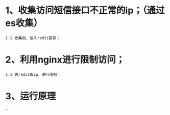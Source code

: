 # 1、收集访问短信接口不正常的ip；（通过es收集）
`1.1 收集后，放入redis暂存；`

# 2、利用nginx进行限制访问；
`2.1 去redis取ip，进行限制；`

# 3、运行原理
``
